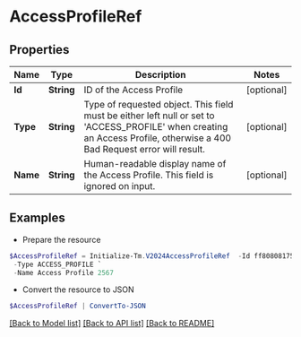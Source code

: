 # AccessProfileRef
## Properties

Name | Type | Description | Notes
------------ | ------------- | ------------- | -------------
**Id** | **String** | ID of the Access Profile | [optional] 
**Type** | **String** | Type of requested object. This field must be either left null or set to &#39;ACCESS_PROFILE&#39; when creating an Access Profile, otherwise a 400 Bad Request error will result. | [optional] 
**Name** | **String** | Human-readable display name of the Access Profile. This field is ignored on input. | [optional] 

## Examples

- Prepare the resource
```powershell
$AccessProfileRef = Initialize-Tm.V2024AccessProfileRef  -Id ff808081751e6e129f1518161919ecca `
 -Type ACCESS_PROFILE `
 -Name Access Profile 2567
```

- Convert the resource to JSON
```powershell
$AccessProfileRef | ConvertTo-JSON
```

[[Back to Model list]](../README.md#documentation-for-models) [[Back to API list]](../README.md#documentation-for-api-endpoints) [[Back to README]](../README.md)

